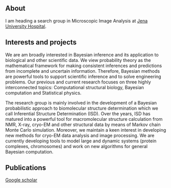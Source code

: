 ## About

I am heading a search group in Microscopic Image Analysis at [Jena University Hospital](https://www.uniklinikum-jena.de/). 

## Interests and projects

We are am broadly interested in Bayesian inference and its application to biological and other scientific data. We view probability theory as the mathematical framework for making consistent inferences and predictions from incomplete and uncertain information. Therefore, Bayesian methods are powerful tools to support scientific inference and to solve engineering problems. Our previous and current research focuses on three highly interconnected topics: Computational structural biology, Bayesian computation and Statistical physics.

The research group is mainly involved in the development of a Bayesian probabilistic approach to biomolecular structure determination which we call Inferential Structure Determination (ISD). Over the years, ISD has matured into a powerful tool for macromolecular structure calculation from NMR, X-ray, cryo-EM and other structural data by means of Markov chain Monte Carlo simulation. Moreover, we maintain a keen interest in developing new methods for cryo-EM data analysis and image processing. We are currently developing tools to model large and dynamic systems (protein complexes, chromosomes) and work on new algorithms for general Bayesian computation. 

## Publications

[Google scholar](https://scholar.google.com/citations?hl=de&user=AeAOEM8AAAAJ)
